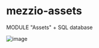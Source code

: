 # mezzio-assets

MODULE "Assets" + SQL database

![image](https://user-images.githubusercontent.com/11896172/136863931-8848c694-88ad-476e-bcfc-f72fcef429ca.png)
